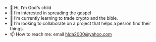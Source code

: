 - 👋 Hi, I’m God's child
- 👀 I’m interested in spreading the gospel
- 🌱 I’m currently learning to trade crypto and the bible.
- 💞️ I’m looking to collaborate on a project that helps a pesron find their things.
- 📫 How to reach me: email hlda2000@yahoo.com

<!---
hlda2000/hlda2000 is a ✨ special ✨ repository because its `README.md` (this file) appears on your GitHub profile.
You can click the Preview link to take a look at your changes.
---
